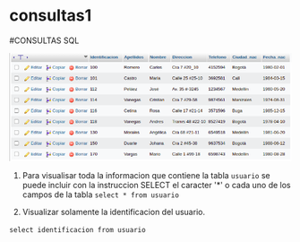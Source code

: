 # consultas1

#CONSULTAS SQL

![tabla usuario](tabla_usuario.png "Tabla usuario")

1. Para visualisar toda la informacion que contiene la tabla `usuario` se puede incluir con la instruccion SELECT el caracter '*' o cada uno de los campos de la tabla
`select * from usuario`

2. Visualizar solamente la identificacion del usuario.

`select identificacion from usuario`